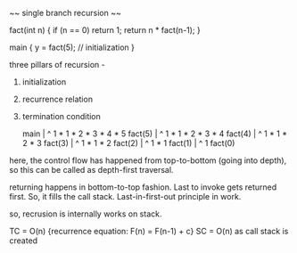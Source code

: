 ~~ single branch recursion ~~

fact(int n) {
    if (n == 0) return 1;
    return n * fact(n-1);
}


main {
    y = fact(5);    // initialization
}

three pillars of recursion -
1. initialization
2. recurrence relation
3. termination condition


    main
     |          ^   1 * 1 * 2 * 3 * 4 * 5
    fact(5)
      |         ^   1 * 1 * 2 * 3 * 4
    fact(4)
      |         ^   1 * 1 * 2 * 3
    fact(3)
      |         ^   1 * 1 * 2
    fact(2)
      |         ^   1 * 1
    fact(1)
      |         ^   1
    fact(0)


here, the control flow has happened from top-to-bottom (going into depth), so this can be called as
depth-first traversal.

returning happens in bottom-to-top fashion. Last to invoke gets returned first. So, it fills the 
call stack. Last-in-first-out principle in work.

so, recrusion is internally works on stack.

TC = O(n)      {recurrence equation: F(n) = F(n-1) + c}
SC = O(n)   as call stack is created